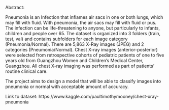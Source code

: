 Abstract:
<p>
Pneumonia is an Infection that inflames air sacs in one or both
lungs, which may fill with fluid. With pneumonia, the air sacs may fill
with fluid or pus. The infection can be life-threatening to anyone, but
particularly to infants, children and people over 65.
The dataset is organized into 3 folders (train, test, val) and contains
subfolders for each image category (Pneumonia/Normal). There are
5,863 X-Ray images (JPEG) and 2 categories (Pneumonia/Normal).
Chest X-ray images (anterior-posterior) were selected from retrospective
cohorts of pediatric patients of one to five years old from Guangzhou
Women and Children’s Medical Center, Guangzhou. All chest X-ray
imaging was performed as part of patients’ routine clinical care.

The project aims to design a model that will be able to classify images into
pneumonia or normal with acceptable amount of accuracy.
</p>
Link to dataset: https://www.kaggle.com/paultimothymooney/chest-xray-pneumonia 
